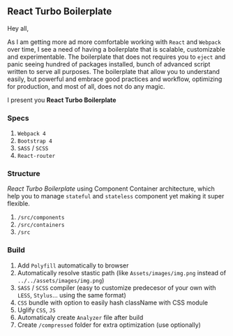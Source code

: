 ## React Turbo Boilerplate

Hey all,

As I am getting more ad more comfortable working with `React` and `Webpack` over time, I see a need of having a boilerplate that is scalable, customizable and experimentable. The boilerplate that does not requires you to `eject` and panic seeing hundred of packages installed, bunch of advanced script written to serve all purposes. The boilerplate that allow you to understand easily, but powerful and embrace good practices and workflow, optimizing for production, and most of all, does not do any magic.

I present you **React Turbo Boilerplate**

### Specs
1. `Webpack 4`
2. `Bootstrap 4`
3. `SASS` / `SCSS`
4. `React-router`

### Structure
*React Turbo Boilerplate* using  Component Container architecture, which help you to manage `stateful` and `stateless` component yet making it super flexible.
1. `/src/components`
2. `/src/containers`
3. `/src`

### Build
1. Add `Polyfill` automatically to browser
2. Automatically resolve stastic path (like `Assets/images/img.png` instead of `../../assets/images/img.png`)
3. `SASS` / `SCSS` compiler (easy to customize predecesor of your own with `LESS`, `Stylus`... using the same format)
4. `CSS` bundle with option to easily hash className with CSS module
5. Uglify `CSS`, `JS`
6. Automaticaly create `Analyzer` file after build
7. Create `/compressed` folder for extra optimization (use optionally)